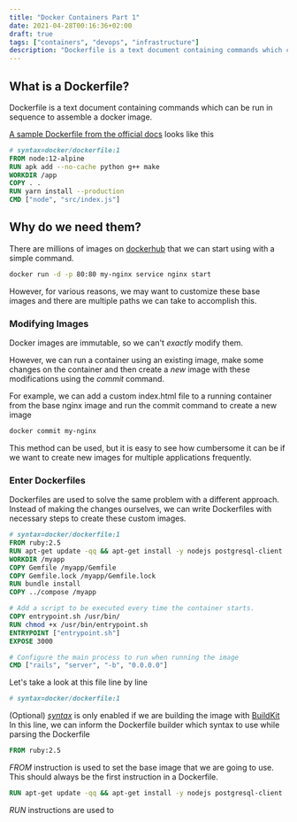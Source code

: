 ```yaml
---
title: "Docker Containers Part 1"
date: 2021-04-28T00:16:36+02:00
draft: true
tags: ["containers", "devops", "infrastructure"]
description: "Dockerfile is a text document containing commands which can be run in sequence to assemble a docker image"
---
```


## What is a Dockerfile?
Dockerfile is a text document containing commands which can be run in sequence to assemble a docker image.

[A sample Dockerfile from the official docs](https://docs.docker.com/get-started/02_our_app/) looks like this

``` dockerfile
# syntax=docker/dockerfile:1
FROM node:12-alpine
RUN apk add --no-cache python g++ make
WORKDIR /app
COPY . .
RUN yarn install --production
CMD ["node", "src/index.js"]
```

## Why do we need them?
There are millions of images on [dockerhub](https://hub.docker.com/search?q=&type=image) that we can start using with a simple command.

``` bash
docker run -d -p 80:80 my-nginx service nginx start
```

However, for various reasons, we may want to customize these base images and there are multiple paths we can take to accomplish this.

### Modifying Images
Docker images are immutable, so we can't _exactly_ modify them. 

However, we can run a container using an existing image, make some changes on the container and then create a _new_ image with these modifications using the *commit* command.

For example, we can add a custom index.html file to a running container from the base nginx image and run the commit command to create a new image

``` bash
docker commit my-nginx
```

This method can be used, but it is easy to see how cumbersome it can be if we want to create new images for multiple applications frequently.

### Enter Dockerfiles
Dockerfiles are used to solve the same problem with a different approach. 
Instead of making the changes ourselves, we can write Dockerfiles with necessary steps to create these custom images.

``` dockerfile
# syntax=docker/dockerfile:1
FROM ruby:2.5
RUN apt-get update -qq && apt-get install -y nodejs postgresql-client
WORKDIR /myapp
COPY Gemfile /myapp/Gemfile
COPY Gemfile.lock /myapp/Gemfile.lock
RUN bundle install
COPY ../compose /myapp

# Add a script to be executed every time the container starts.
COPY entrypoint.sh /usr/bin/
RUN chmod +x /usr/bin/entrypoint.sh
ENTRYPOINT ["entrypoint.sh"]
EXPOSE 3000

# Configure the main process to run when running the image
CMD ["rails", "server", "-b", "0.0.0.0"]
```

Let's take a look at this file line by line

``` dockerfile
# syntax=docker/dockerfile:1
```
(Optional) *[syntax](https://docs.docker.com/engine/reference/builder/#syntax)* is only enabled if we are building the image with [BuildKit](https://docs.docker.com/engine/reference/builder/#buildkit)
In this line, we can inform the Dockerfile builder which syntax to use while parsing the Dockerfile

``` dockerfile
FROM ruby:2.5
```
*FROM* instruction is used to set the base image that we are going to use. This should always be the first instruction in a Dockerfile.

``` dockerfile
RUN apt-get update -qq && apt-get install -y nodejs postgresql-client
```
*RUN* instructions are used to 